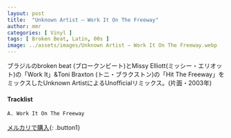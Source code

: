 ```yaml
---
layout: post
title:  "Unknown Artist – Work It On The Freeway"
author: mmr
categories: [ Vinyl ]
tags: [ Broken Beat, Latin, 00s ]
image: ../assets/images/Unknown Artist – Work It On The Freeway.webp
---
```


ブラジルのbroken beat (ブロークンビート)とMissy Elliott(ミッシー・エリオット)の「Work It」&Toni Braxton (トニ・ブラクストン)の「Hit The Freeway」をミックスしたUnknown ArtistによるUnofficialリミックス。(片面・2003年)

#### Tracklist
```md
A. Work It On The Freeway
```

[メルカリで購入](https://jp.mercari.com/item/m79726823995?afid=6142608987){: .button1}
